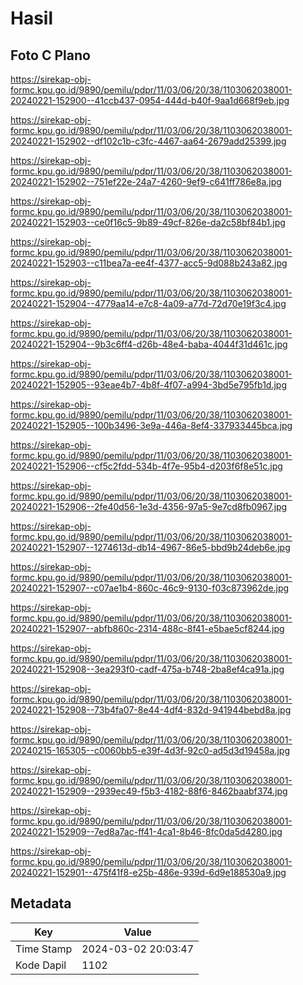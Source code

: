 # Hasil

## Foto C Plano

https://sirekap-obj-formc.kpu.go.id/9890/pemilu/pdpr/11/03/06/20/38/1103062038001-20240221-152900--41ccb437-0954-444d-b40f-9aa1d668f9eb.jpg

https://sirekap-obj-formc.kpu.go.id/9890/pemilu/pdpr/11/03/06/20/38/1103062038001-20240221-152902--df102c1b-c3fc-4467-aa64-2679add25399.jpg

https://sirekap-obj-formc.kpu.go.id/9890/pemilu/pdpr/11/03/06/20/38/1103062038001-20240221-152902--751ef22e-24a7-4260-9ef9-c641ff786e8a.jpg

https://sirekap-obj-formc.kpu.go.id/9890/pemilu/pdpr/11/03/06/20/38/1103062038001-20240221-152903--ce0f16c5-9b89-49cf-826e-da2c58bf84b1.jpg

https://sirekap-obj-formc.kpu.go.id/9890/pemilu/pdpr/11/03/06/20/38/1103062038001-20240221-152903--c11bea7a-ee4f-4377-acc5-9d088b243a82.jpg

https://sirekap-obj-formc.kpu.go.id/9890/pemilu/pdpr/11/03/06/20/38/1103062038001-20240221-152904--4779aa14-e7c8-4a09-a77d-72d70e19f3c4.jpg

https://sirekap-obj-formc.kpu.go.id/9890/pemilu/pdpr/11/03/06/20/38/1103062038001-20240221-152904--9b3c6ff4-d26b-48e4-baba-4044f31d461c.jpg

https://sirekap-obj-formc.kpu.go.id/9890/pemilu/pdpr/11/03/06/20/38/1103062038001-20240221-152905--93eae4b7-4b8f-4f07-a994-3bd5e795fb1d.jpg

https://sirekap-obj-formc.kpu.go.id/9890/pemilu/pdpr/11/03/06/20/38/1103062038001-20240221-152905--100b3496-3e9a-446a-8ef4-337933445bca.jpg

https://sirekap-obj-formc.kpu.go.id/9890/pemilu/pdpr/11/03/06/20/38/1103062038001-20240221-152906--cf5c2fdd-534b-4f7e-95b4-d203f6f8e51c.jpg

https://sirekap-obj-formc.kpu.go.id/9890/pemilu/pdpr/11/03/06/20/38/1103062038001-20240221-152906--2fe40d56-1e3d-4356-97a5-9e7cd8fb0967.jpg

https://sirekap-obj-formc.kpu.go.id/9890/pemilu/pdpr/11/03/06/20/38/1103062038001-20240221-152907--1274613d-db14-4967-86e5-bbd9b24deb6e.jpg

https://sirekap-obj-formc.kpu.go.id/9890/pemilu/pdpr/11/03/06/20/38/1103062038001-20240221-152907--c07ae1b4-860c-46c9-9130-f03c873962de.jpg

https://sirekap-obj-formc.kpu.go.id/9890/pemilu/pdpr/11/03/06/20/38/1103062038001-20240221-152907--abfb860c-2314-488c-8f41-e5bae5cf8244.jpg

https://sirekap-obj-formc.kpu.go.id/9890/pemilu/pdpr/11/03/06/20/38/1103062038001-20240221-152908--3ea293f0-cadf-475a-b748-2ba8ef4ca91a.jpg

https://sirekap-obj-formc.kpu.go.id/9890/pemilu/pdpr/11/03/06/20/38/1103062038001-20240221-152908--73b4fa07-8e44-4df4-832d-941944bebd8a.jpg

https://sirekap-obj-formc.kpu.go.id/9890/pemilu/pdpr/11/03/06/20/38/1103062038001-20240215-165305--c0060bb5-e39f-4d3f-92c0-ad5d3d19458a.jpg

https://sirekap-obj-formc.kpu.go.id/9890/pemilu/pdpr/11/03/06/20/38/1103062038001-20240221-152909--2939ec49-f5b3-4182-88f6-8462baabf374.jpg

https://sirekap-obj-formc.kpu.go.id/9890/pemilu/pdpr/11/03/06/20/38/1103062038001-20240221-152909--7ed8a7ac-ff41-4ca1-8b46-8fc0da5d4280.jpg

https://sirekap-obj-formc.kpu.go.id/9890/pemilu/pdpr/11/03/06/20/38/1103062038001-20240221-152901--475f41f8-e25b-486e-939d-6d9e188530a9.jpg


## Metadata

| Key        | Value               |
| ---------- | ------------------- |
| Time Stamp | 2024-03-02 20:03:47 |
| Kode Dapil | 1102                |



